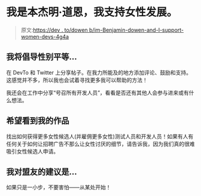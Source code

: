 # 我是本杰明·道恩，我支持女性发展。

> 原文:[https://dev . to/dowen b/im-Benjamin-dowen-and-I-support-women-devs-4g4a](https://dev.to/dowenb/im-benjamin-dowen-and-i-support-women-devs-4g4a)

## [](#i-will-advocate-for-gender-equality-by)我将倡导性别平等...

在 DevTo 和 Twitter 上分享帖子。在我力所能及的地方添加评论、鼓励和支持。这感觉并不多，所以我也会试着寻找更多我可以帮助的方法！

我还会在工作中分享“号召所有开发人员”，看看是否还有其他人会参与进来或有什么想法。

## [](#i-hope-to-see-my-work)希望看到我的作品

找出如何获得更多女性候选人(并雇佣更多女性)测试人员和开发人员！如果有人有任何关于如何让招聘广告不那么让女性讨厌的细节，请告诉我，因为我们真的很难吸引女性候选人申请。

## 我对盟友的建议是...

如果只是一小步，不要害怕——从某处开始！